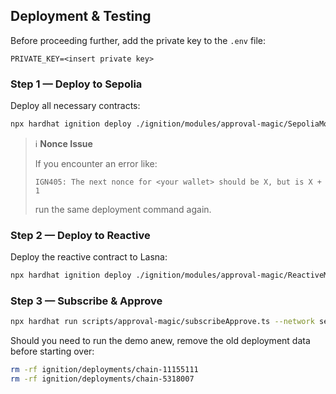 ## Deployment & Testing

Before proceeding further, add the private key to the `.env` file:

```env
PRIVATE_KEY=<insert private key>
```

### Step 1 — Deploy to Sepolia

Deploy all necessary contracts:

```bash
npx hardhat ignition deploy ./ignition/modules/approval-magic/SepoliaModule.ts --network sepolia
```

> ℹ️ **Nonce Issue**
>
> If you encounter an error like:
> 
> ```
> IGN405: The next nonce for <your wallet> should be X, but is X + 1
> ```
>  
> run the same deployment command again.

### Step 2 — Deploy to Reactive

Deploy the reactive contract to Lasna:

```bash
npx hardhat ignition deploy ./ignition/modules/approval-magic/ReactiveModule.ts --network lasna
```

### Step 3 — Subscribe & Approve

```bash
npx hardhat run scripts/approval-magic/subscribeApprove.ts --network sepolia
```

Should you need to run the demo anew, remove the old deployment data before starting over:

```bash
rm -rf ignition/deployments/chain-11155111
rm -rf ignition/deployments/chain-5318007
```